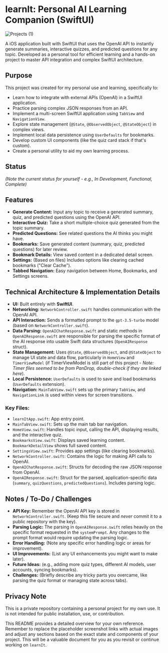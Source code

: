 # learnIt: Personal AI Learning Companion (SwiftUI)

![Projects (1)](https://github.com/user-attachments/assets/bc3a1530-1aed-4458-9e15-0f2bfe00c20d)

A iOS application built with SwiftUI that uses the OpenAI API to instantly generate summaries, interactive quizzes, and predicted questions for any topic. Developed as a personal tool for efficient learning and a hands-on project to master API integration and complex SwiftUI architecture.

## Purpose

This project was created for my personal use and learning, specifically to:

* Learn how to integrate with external APIs (OpenAI) in a SwiftUI application.
* Practice parsing complex JSON responses from an API.
* Implement a multi-screen SwiftUI application using `TabView` and `NavigationView`.
* Explore state management (`@State`, `@ObservedObject`, `@StateObject`) in complex views.
* Implement local data persistence using `UserDefaults` for bookmarks.
* Develop custom UI components (like the quiz card stack if that's custom).
* Create a personal utility to aid my own learning process.

## Status

*(Note the current status for yourself - e.g., In Development, Functional, Complete)*

## Features

* **Generate Content:** Input any topic to receive a generated summary, quiz, and predicted questions using the OpenAI API.
* **Interactive Quiz:** Take a short multiple-choice quiz generated from the topic summary.
* **Predicted Questions:** See related questions the AI thinks you might have.
* **Bookmarks:** Save generated content (summary, quiz, predicted questions) for later review.
* **Bookmark Details:** View saved content in a dedicated detail screen.
* **Settings:** (Based on files) Includes options like clearing cached bookmarks ("Clear Cache").
* **Tabbed Navigation:** Easy navigation between Home, Bookmarks, and Settings screens.

## Technical Architecture & Implementation Details

* **UI:** Built entirely with **SwiftUI**.
* **Networking:** `NetworkController.swift` handles communication with the OpenAI API.
* **API Interaction:** Sends a formatted prompt to the `gpt-3.5-turbo` model (based on `NetworkController.swift`).
* **Data Parsing:** `OpenAIChatResponse.swift` and static methods in `OpenAIResponse.swift` are responsible for parsing the specific format of the AI response into usable Swift data structures (`OpenAIResponse` struct).
* **State Management:** Uses `@State`, `@ObservedObject`, and `@StateObject` to manage UI state and data flow, particularly in `HomeView` and `TimerViewModel` (if TimerViewModel is still part of this project - *Note: Timer files seemed to be from PanDrop, double-check if they are linked here*).
* **Local Persistence:** `UserDefaults` is used to save and load bookmarks (`UserDefaults` extension).
* **Navigation:** `MainTabView.swift` sets up the primary `TabView`, and `NavigationLink` is used within views for screen transitions.

### Key Files:

* `learnItApp.swift`: App entry point.
* `MainTabView.swift`: Sets up the main tab bar navigation.
* `HomeView.swift`: Handles topic input, calling the API, displaying results, and the interactive quiz.
* `BookmarksView.swift`: Displays saved learning content. `BookmarkDetailView` shows full saved content.
* `SettingsView.swift`: Provides app settings (like clearing bookmarks).
* `NetworkController.swift`: Contains the logic for making API calls to OpenAI.
* `OpenAIChatResponse.swift`: Structs for decoding the raw JSON response from OpenAI.
* `OpenAIResponse.swift`: Struct for the parsed, application-specific data (`summary`, `quizQuestions`, `predictedQuestions`). Includes parsing logic.

## Notes / To-Do / Challenges
* **API Key:** Remember the OpenAI API key is stored in `NetworkController.swift`. (Keep this file secure and *never* commit it to a public repository with the key).
* **Parsing Logic:** The parsing in `OpenAIResponse.swift` relies heavily on the specific format requested in the `systemPrompt`. Any changes to the prompt format would require updating the parsing logic.
* **Error Handling:** (Note any specific error handling logic or areas for improvement).
* **UI Improvements:** (List any UI enhancements you might want to make later).
* **Future Ideas:** (e.g., adding more quiz types, different AI models, user accounts, syncing bookmarks).
* **Challenges:** (Briefly describe any tricky parts you overcame, like parsing the quiz format or managing state across tabs).

## Privacy Note

This is a private repository containing a personal project for my own use. It is not intended for public installation, use, or contribution.

This README provides a detailed overview for your own reference. Remember to replace the placeholder screenshot links with actual images and adjust any sections based on the exact state and components of your project. This will be a valuable document for you as you revisit or continue working on `learnIt`.
